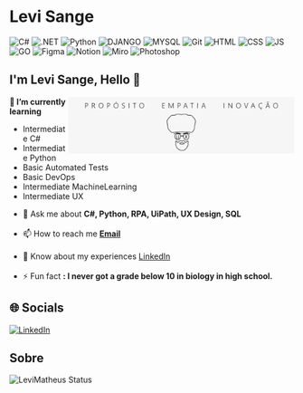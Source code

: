 <!-- Título -->
<h1 align="left">Levi Sange</h1>

<!-- Logos -->
![C#](https://img.shields.io/badge/C%23-239120?style=for-the-badge&logo=c-sharp&logoColor=white)
![.NET](https://img.shields.io/badge/.NET-5C2D91?style=for-the-badge&logo=.net&logoColor=white)
![Python](https://img.shields.io/badge/python-3670A0?style=for-the-badge&logo=python&logoColor=ffdd54)
![DJANGO](https://img.shields.io/badge/Django-092E20?style=for-the-badge&logo=django&logoColor=white)
![MYSQL](https://img.shields.io/badge/MySQL-00000F?style=for-the-badge&logo=mysql&logoColor=white)
![Git](https://img.shields.io/badge/GIT-E44C30?style=for-the-badge&logo=git&logoColor=white)
![HTML](https://img.shields.io/badge/HTML5-E34F26?style=for-the-badge&logo=html5&logoColor=white)
![CSS](https://img.shields.io/badge/CSS3-1572B6?style=for-the-badge&logo=css3&logoColor=white)
![JS](https://img.shields.io/badge/JavaScript-F7DF1E?style=for-the-badge&logo=javascript&logoColor=black)
![GO](https://img.shields.io/badge/Go-00ADD8?style=for-the-badge&logo=go&logoColor=white)
![Figma](https://img.shields.io/badge/Figma-F24E1E?style=for-the-badge&logo=figma&logoColor=white)
![Notion](https://img.shields.io/badge/Notion-000000?style=for-the-badge&logo=notion&logoColor=white)
![Miro](https://img.shields.io/badge/Miro-050038?style=for-the-badge&logo=Miro&logoColor=white)
![Photoshop](https://img.shields.io/badge/Adobe%20Photoshop-31A8FF?style=for-the-badge&logo=Adobe%20Photoshop&logoColor=black)

<!-- Saudação -->
<h2 align="left">I'm Levi Sange, Hello 👋</h2>

<!-- Imagem -->
<img src="https://github.com/LeviMatheus/LeviMatheus/blob/main/meu%20novo%20cover.png" height="100px" align="right"/>

<strong>🌱 I’m currently learning</strong>
<ul>
  <li>Intermediate C#</li>
  <li>Intermediate Python</li>
  <li>Basic Automated Tests</li>
  <li>Basic DevOps</li>
  <li>Intermediate MachineLearning</li>
  <li>Intermediate UX</li>
</ul>

- 💬 Ask me about **C#, Python, RPA, UiPath, UX Design, SQL**<br><br>
- 📫 How to reach me **[Email](mailto:levi.matheusmartins@gmail.com)**<br><br>
- 📄 Know about my experiences [LinkedIn](https://www.linkedin.com/in/levi-matheus/)<br><br>
- ⚡ Fun fact **: I never got a grade below 10 in biology in high school.**

## 🌐 Socials
[![LinkedIn](https://img.shields.io/badge/LinkedIn-%230077B5.svg?logo=linkedin&logoColor=white)](https://www.linkedin.com/in/levi-matheus/)

## Sobre
![LeviMatheus Status](https://github-readme-stats.vercel.app/api?username=LeviMatheus&show_icons=true)
<!--![Most used languages](https://github-readme-stats.vercel.app/api/top-langs/?username=LeviMatheus)-->

  
